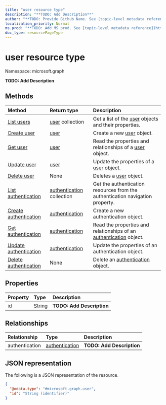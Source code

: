 ```yaml
---
title: "user resource type"
description: "**TODO: Add Description**"
author: "**TODO: Provide Github Name. See [topic-level metadata reference](https://msgo.azurewebsites.net/add/document/guidelines/metadata.html#topic-level-metadata)**"
localization_priority: Normal
ms.prod: "**TODO: Add MS prod. See [topic-level metadata reference](https://msgo.azurewebsites.net/add/document/guidelines/metadata.html#topic-level-metadata)**"
doc_type: resourcePageType
---
```


# user resource type

Namespace: microsoft.graph

**TODO: Add Description**

## Methods
|Method|Return type|Description|
|:---|:---|:---|
|[List users](../api/user-list.md)|[user](../resources/user.md) collection|Get a list of the [user](../resources/user.md) objects and their properties.|
|[Create user](../api/user-create.md)|[user](../resources/user.md)|Create a new [user](../resources/user.md) object.|
|[Get user](../api/user-get.md)|[user](../resources/user.md)|Read the properties and relationships of a [user](../resources/user.md) object.|
|[Update user](../api/user-update.md)|[user](../resources/user.md)|Update the properties of a [user](../resources/user.md) object.|
|[Delete user](../api/user-delete.md)|None|Deletes a [user](../resources/user.md) object.|
|[List authentication](../api/user-list-authentication.md)|[authentication](../resources/authentication.md) collection|Get the authentication resources from the authentication navigation property.|
|[Create authentication](../api/user-post-authentication.md)|[authentication](../resources/authentication.md)|Create a new authentication object.|
|[Get authentication](../api/user-get-authentication.md)|[authentication](../resources/authentication.md)|Read the properties and relationships of an [authentication](../resources/authentication.md) object.|
|[Update authentication](../api/user-update-authentication.md)|[authentication](../resources/authentication.md)|Update the properties of an authentication object.|
|[Delete authentication](../api/user-delete-authentication.md)|None|Delete an [authentication](../resources/authentication.md) object.|

## Properties
|Property|Type|Description|
|:---|:---|:---|
|id|String|**TODO: Add Description**|

## Relationships
|Relationship|Type|Description|
|:---|:---|:---|
|authentication|[authentication](../resources/authentication.md)|**TODO: Add Description**|

## JSON representation
The following is a JSON representation of the resource.
<!-- {
  "blockType": "resource",
  "keyProperty": "id",
  "@odata.type": "microsoft.graph.user",
  "baseType": "",
  "openType": false
}
-->
``` json
{
  "@odata.type": "#microsoft.graph.user",
  "id": "String (identifier)"
}
```

